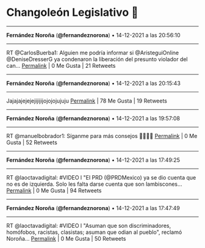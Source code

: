# Changoleón Legislativo 🙈
*****
**Fernández Noroña** (**@fernandeznorona**) • 14-12-2021 a las 20:56:10
*****
RT @CarlosBuerba1: Alguien me podría informar si @AristeguiOnline @DeniseDresserG ya condenaron la liberación del presunto violador del can…
[Permalink](https://twitter.com/fernandeznorona/status/1470980983348473859) | 0 Me Gusta | 21 Retweets
*****
**Fernández Noroña** (**@fernandeznorona**) • 14-12-2021 a las 20:15:43
*****
Jajajajejejejijijijojojojujuju
[Permalink](https://twitter.com/fernandeznorona/status/1470970804150185988) | 78 Me Gusta | 19 Retweets
*****
**Fernández Noroña** (**@fernandeznorona**) • 14-12-2021 a las 19:57:08
*****
RT @manuelbobrador1: Síganme para más consejos 🤣🤣🤣😝
[Permalink](https://twitter.com/fernandeznorona/status/1470966127127937026) | 0 Me Gusta | 52 Retweets
*****
**Fernández Noroña** (**@fernandeznorona**) • 14-12-2021 a las 17:49:25
*****
RT @laoctavadigital: #VIDEO l "El PRD (@PRDMexico) ya se dio cuenta que no es de izquierda. Solo les falta darse cuenta que son lambiscones…
[Permalink](https://twitter.com/fernandeznorona/status/1470933984024666114) | 0 Me Gusta | 94 Retweets
*****
**Fernández Noroña** (**@fernandeznorona**) • 14-12-2021 a las 17:47:49
*****
RT @laoctavadigital: #VIDEO l "Asuman que son discriminadores, homófobos, racistas, clasistas; asuman que odian al pueblo", reclamó Noroña…
[Permalink](https://twitter.com/fernandeznorona/status/1470933584030670849) | 0 Me Gusta | 50 Retweets